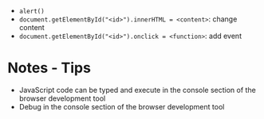 - ```alert()```
- ```document.getElementById("<id>").innerHTML = <content>```: change content
- ```document.getElementById("<id>").onclick = <function>```: add event


# Notes - Tips 
- JavaScript code can be typed and execute in the console section of the browser development tool
- Debug in the console section of the browser development tool